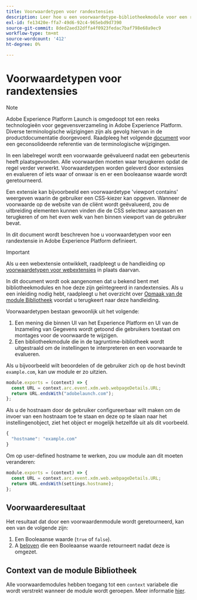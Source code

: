 ```yaml
---
title: Voorwaardetypen voor randextensies
description: Leer hoe u een voorwaardetype-bibliotheekmodule voor een randuitbreiding in Adobe Experience Platform definieert.
exl-id: fe13420e-ffa7-49d6-92c4-965ebd9d7390
source-git-commit: 8ded2aed32dffa4f0923fedac7baf798e68a9ec9
workflow-type: tm+mt
source-wordcount: '412'
ht-degree: 0%

---
```


# Voorwaardetypen voor randextensies

>[!NOTE]
>
> Adobe Experience Platform Launch is omgedoopt tot een reeks technologieën voor gegevensverzameling in Adobe Experience Platform. Diverse terminologische wijzigingen zijn als gevolg hiervan in de productdocumentatie doorgevoerd. Raadpleeg het volgende [document](../../term-updates.md) voor een geconsolideerde referentie van de terminologische wijzigingen.

In een labelregel wordt een voorwaarde geëvalueerd nadat een gebeurtenis heeft plaatsgevonden. Alle voorwaarden moeten waar terugkeren opdat de regel verder verwerkt. Voorwaardetypen worden geleverd door extensies en evalueren of iets waar of onwaar is en er een booleaanse waarde wordt geretourneerd.

Een extensie kan bijvoorbeeld een voorwaardetype &#39;viewport contains&#39; weergeven waarin de gebruiker een CSS-kiezer kan opgeven. Wanneer de voorwaarde op de website van de cliënt wordt geëvalueerd, zou de uitbreiding elementen kunnen vinden die de CSS selecteur aanpassen en terugkeren of om het even welk van hen binnen viewport van de gebruiker bevat.

In dit document wordt beschreven hoe u voorwaardetypen voor een randextensie in Adobe Experience Platform definieert.

>[!IMPORTANT]
>
>Als u een webextensie ontwikkelt, raadpleegt u de handleiding op [voorwaardetypen voor webextensies](../web/condition-types.md) in plaats daarvan.
>
>In dit document wordt ook aangenomen dat u bekend bent met bibliotheekmodules en hoe deze zijn geïntegreerd in randextensies. Als u een inleiding nodig hebt, raadpleegt u het overzicht over [Opmaak van de module Bibliotheek](./format.md) voordat u terugkeert naar deze handleiding.

Voorwaardetypen bestaan gewoonlijk uit het volgende:

1. Een mening die binnen UI van het Experience Platform en UI van de Inzameling van Gegevens wordt getoond die gebruikers toestaat om montages voor de voorwaarde te wijzigen.
2. Een bibliotheekmodule die in de tagruntime-bibliotheek wordt uitgestraald om de instellingen te interpreteren en een voorwaarde te evalueren.

Als u bijvoorbeeld wilt beoordelen of de gebruiker zich op de host bevindt `example.com`, kan uw module er zo uitzien.

```js
module.exports = (context) => {
  const URL = context.arc.event.xdm.web.webpageDetails.URL;
  return URL.endsWith("adobelaunch.com");
};
```

Als u de hostnaam door de gebruiker configureerbaar wilt maken om de invoer van een hostnaam toe te staan en deze op te slaan naar het instellingenobject, ziet het object er mogelijk hetzelfde uit als dit voorbeeld.

```js
{
  "hostname": "example.com"
}
```

Om op user-defined hostname te werken, zou uw module aan dit moeten veranderen:

```js
module.exports = (context) => {
  const URL = context.arc.event.xdm.web.webpageDetails.URL;
  return URL.endsWith(settings.hostname);
};
```

## Voorwaarderesultaat

Het resultaat dat door een voorwaardenmodule wordt geretourneerd, kan een van de volgende zijn:

1. Een Booleaanse waarde (`true` of `false`).
1. A [beloven](https://developer.mozilla.org/en-US/docs/Web/JavaScript/Reference/Global_Objects/Promise) die een Booleaanse waarde retourneert nadat deze is omgezet.

## Context van de module Bibliotheek

Alle voorwaardemodules hebben toegang tot een `context` variabele die wordt verstrekt wanneer de module wordt geroepen. Meer informatie [hier](./context.md).
